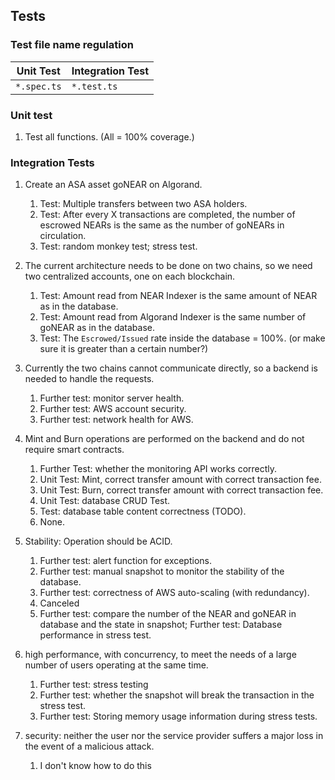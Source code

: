 ## Tests

### Test file name regulation

| Unit Test   | Integration Test |
| ----------- | ---------------- |
| `*.spec.ts` | `*.test.ts`      |

### Unit test

1. Test all functions. (All = 100% coverage.)

### Integration Tests

1. Create an ASA asset goNEAR on Algorand.

   1. Test: Multiple transfers between two ASA holders.
   2. Test: After every X transactions are completed, the number of escrowed NEARs is the same as the number of goNEARs in circulation.
   3. Test: random monkey test; stress test.

2. The current architecture needs to be done on two chains, so we need two centralized accounts, one on each blockchain.

   1. Test: Amount read from NEAR Indexer is the same amount of NEAR as in the database.
   2. Test: Amount read from Algorand Indexer is the same number of goNEAR as in the database.
   3. Test: The `Escrowed/Issued` rate inside the database = 100%. (or make sure it is greater than a certain number?)

3. Currently the two chains cannot communicate directly, so a backend is needed to handle the requests.

   1. Further test: monitor server health.
   2. Further test: AWS account security.
   3. Further test: network health for AWS.

4. Mint and Burn operations are performed on the backend and do not require smart contracts.

   1. Further Test: whether the monitoring API works correctly.
   2. Unit Test: Mint, correct transfer amount with correct transaction fee.
   3. Unit Test: Burn, correct transfer amount with correct transaction fee.
   4. Unit Test: database CRUD Test.
   5. Test: database table content correctness (TODO).
   6. None.

5. Stability: Operation should be ACID.

   1. Further test: alert function for exceptions.
   2. Further test: manual snapshot to monitor the stability of the database.
   3. Further test: correctness of AWS auto-scaling (with redundancy).
   4. Canceled
   5. Further test: compare the number of the NEAR and goNEAR in database and the state in snapshot; Further test: Database performance in stress test.

6. high performance, with concurrency, to meet the needs of a large number of users operating at the same time.

   1. Further test: stress testing
   2. Further test: whether the snapshot will break the transaction in the stress test.
   3. Further test: Storing memory usage information during stress tests.

7. security: neither the user nor the service provider suffers a major loss in the event of a malicious attack.

   1. I don't know how to do this <!-- TODO -->
